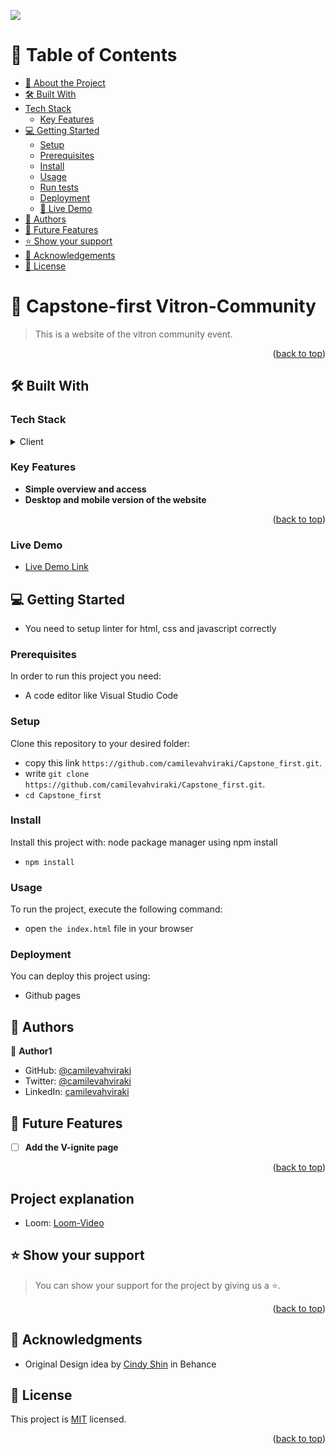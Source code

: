 ![](https://img.shields.io/badge/Microverse-blueviolet)

# 📗 Table of Contents <a name="readme-top"></a>

- [📖 About the Project](#about-project)
- [🛠 Built With](#built-with)
- [Tech Stack](#tech-stack)
    - [Key Features](#key-features)
- [💻 Getting Started](#getting-started)
  - [Setup](#setup)
  - [Prerequisites](#prerequisites)
  - [Install](#install)
  - [Usage](#usage)
  - [Run tests](#run-tests)
  - [Deployment](#triangular_flag_on_post-deployment)
  - [🚀 Live Demo](#live-demo)
- [👥 Authors](#authors)
- [🔭 Future Features](#future-features)
- [⭐️ Show your support](#support)
- [🙏 Acknowledgements](#acknowledgements)
- [📝 License](#license)


# 📖 Capstone-first Vitron-Community <a name="about-project"></a>

>  This is a website of the vitron community event.

<p align="right">(<a href="#readme-top">back to top</a>)</p>

## 🛠 Built With <a name="built-with"></a>

### Tech Stack <a name="tech-stack"></a>

<details>
  <summary>Client</summary>
  <ul>
    <li><a href="#">html</a></li>
    <li><a href="#">css</a></li>
    <li><a href="#">javascript</a></li>
  </ul>
</details>

### Key Features <a name="key-features"></a>


- **Simple overview and access**
- **Desktop and mobile version of the website**

<p align="right">(<a href="#readme-top">back to top</a>)</p>


### Live Demo <a name="live-demo"></a>

- [Live Demo Link](https://capstone-first-vitron-events.netlify.app)


## 💻 Getting Started <a name="getting-started"></a>

- You need to setup linter for html, css and javascript correctly

### Prerequisites <a name="prerequisites"></a>

In order to run this project you need:

- A code editor like Visual Studio Code

### Setup  <a name="setup"></a>

Clone this repository to your desired folder:

- copy this link `https://github.com/camilevahviraki/Capstone_first.git`.
- write `git clone https://github.com/camilevahviraki/Capstone_first.git`.
- `cd Capstone_first`

### Install <a name="install"></a>

Install this project with: node package manager using npm install

- `npm install`

### Usage <a name="usage"></a>

To run the project, execute the following command:

- open `the index.html` file in your browser

### Deployment <a name="triangular_flag_on_post-deployment"></a>

You can deploy this project using:

- Github pages

 
## 👥 Authors <a name="authors"></a>

👤 **Author1**

- GitHub: [@camilevahviraki](https://github.com/camilevahviraki)
- Twitter: [@camilevahviraki](https://twitter.com/CamileVahviraki)
- LinkedIn: [camilevahviraki](https://www.linkedin.com/in/camile-vahviraki)


## 🔭 Future Features <a name="future-features"></a>

- [ ] **Add the V-ignite page**

<p align="right">(<a href="#readme-top">back to top</a>)</p>

## Project explanation <a name="Description of project"></a>

- Loom: [Loom-Video](https://www.loom.com/share/fc3c12ddf19747519dc2e0485d93a1fb)

 
## ⭐️ Show your support <a name="support"></a>

> You can show your support for the project by giving us a ⭐️.


<p align="right">(<a href="#readme-top">back to top</a>)</p>

 
## 🙏 Acknowledgments <a name="acknowledgements"></a>

- Original Design idea by [Cindy Shin](https://www.behance.net/adagio07) in Behance

## 📝 License <a name="license"></a>

This project is [MIT](./LICENSE) licensed.

<p align="right">(<a href="#readme-top">back to top</a>)</p>
